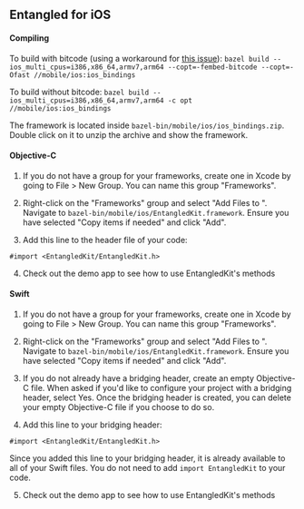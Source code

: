 ## Entangled for iOS

#### Compiling
To build with bitcode (using a workaround for [this issue](https://github.com/bazelbuild/rules_apple/issues/163)): `bazel build --ios_multi_cpus=i386,x86_64,armv7,arm64 --copt=-fembed-bitcode --copt=-Ofast //mobile/ios:ios_bindings`

To build without bitcode:
`bazel build --ios_multi_cpus=i386,x86_64,armv7,arm64 -c opt //mobile/ios:ios_bindings`

The framework is located inside `bazel-bin/mobile/ios/ios_bindings.zip`. Double click on it to unzip the archive and show the framework.

#### Objective-C
1. If you do not have a group for your frameworks, create one in Xcode by going to File > New Group. You can name this group "Frameworks".

2. Right-click on the "Frameworks" group and select "Add Files to <your project name>". Navigate to `bazel-bin/mobile/ios/EntangledKit.framework`. Ensure you have selected "Copy items if needed" and click "Add".

3. Add this line to the header file of your code:

`#import <EntangledKit/EntangledKit.h>`

4. Check out the demo app to see how to use EntangledKit's methods

#### Swift
1. If you do not have a group for your frameworks, create one in Xcode by going to File > New Group. You can name this group "Frameworks".

2. Right-click on the "Frameworks" group and select "Add Files to <your project name>". Navigate to `bazel-bin/mobile/ios/EntangledKit.framework`. Ensure you have selected "Copy items if needed" and click "Add".

3. If you do not already have a bridging header, create an empty Objective-C file. When asked if you'd like to configure your project with a bridging header, select Yes. Once the bridging header is created, you can delete your empty Objective-C file if you choose to do so.

4. Add this line to your bridging header:

`#import <EntangledKit/EntangledKit.h>`

Since you added this line to your bridging header, it is already available to all of your Swift files. You do not need to add `import EntangledKit` to your code.

5. Check out the demo app to see how to use EntangledKit's methods

